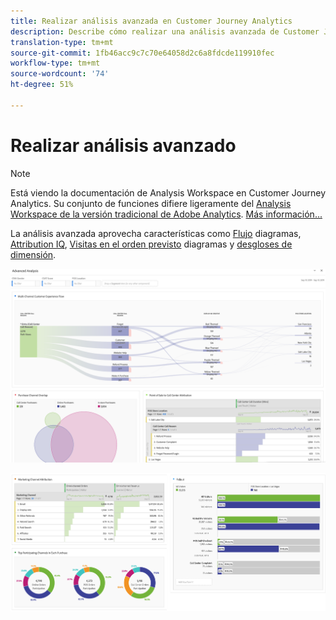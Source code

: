 ```yaml
---
title: Realizar análisis avanzada en Customer Journey Analytics
description: Describe cómo realizar una análisis avanzada de Customer Journey Analytics en Workspace.
translation-type: tm+mt
source-git-commit: 1fb46acc9c7c70e64058d2c6a8fdcde119910fec
workflow-type: tm+mt
source-wordcount: '74'
ht-degree: 51%

---
```



# Realizar análisis avanzado

>[!NOTE]
>
>Está viendo la documentación de Analysis Workspace en Customer Journey Analytics. Su conjunto de funciones difiere ligeramente del [Analysis Workspace de la versión tradicional de Adobe Analytics](https://docs.adobe.com/content/help/es-ES/analytics/analyze/analysis-workspace/home.html). [Más información...](/help/getting-started/cja-aa.md)

La análisis avanzada aprovecha características como [Flujo](/help/analysis-workspace/visualizations/c-flow/flow.md) diagramas, [Attribution IQ](/help/analysis-workspace/attribution/overview.md), [Visitas en el orden previsto](/help/analysis-workspace/visualizations/fallout/fallout-flow.md) diagramas y [desgloses de dimensión](/help/components/dimensions/t-breakdown-fa.md).

![Captura de pantalla del espacio de trabajo 1](assets/cja-adv-analysis1.png)

![Captura de pantalla del espacio de trabajo 2](assets/cja-adv-analysis2.png)
